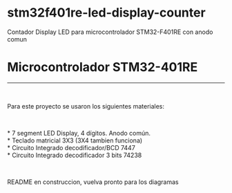 # stm32f401re-led-display-counter
Contador Display LED para microcontrolador STM32-F401RE con anodo comun

<h1> Microcontrolador STM32-401RE </h1>
<hr>
<br>
<p>
Para este proyecto se usaron los siguientes materiales:
</p>
<br>
<p>
 * 7 segment LED Display, 4 dígitos. Anodo común. <br>
 * Teclado matricial 3X3 (3X4 tambien funciona) <br>
 * Circuito Integrado decodificador/BCD 7447 <br>
 * Circuito Integrado decodificador 3 bits 74238 <br>
</p>
<br>
<p>
README en construccion, vuelva pronto para los diagramas
</p>
